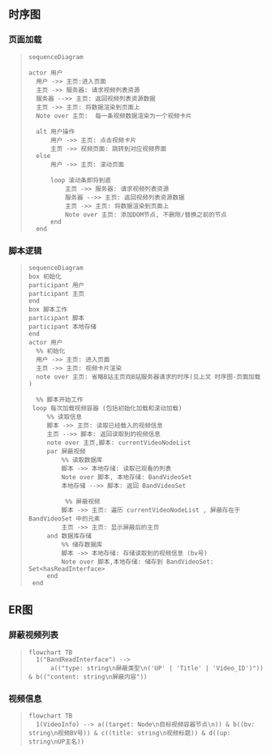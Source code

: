 ## 时序图

### 页面加载

> ```mermaid
> sequenceDiagram
> 
> actor 用户
> 	用户 ->> 主页:进入页面
> 	主页 ->> 服务器: 请求视频列表资源
> 	服务器 -->> 主页: 返回视频列表资源数据
> 	主页 ->> 主页: 将数据渲染到页面上
> 	Note over 主页:  每一条视频数据渲染为一个视频卡片
> 	
> 	alt 用户操作
> 		用户 ->> 主页: 点击视频卡片
> 		主页 ->> 视频页面: 跳转到对应视频界面
> 	else
> 		用户 ->> 主页: 滚动页面
> 		
> 		loop 滚动条即将到底
> 			主页 ->> 服务器: 请求视频列表资源
> 			服务器 -->> 主页: 返回视频列表资源数据
> 			主页 ->> 主页: 将数据渲染到页面上
> 			Note over 主页: 添加DOM节点, 不删除/替换之前的节点
> 		end
> 	end
> ```

### 脚本逻辑

> ```mermaid
> sequenceDiagram
> box 初始化
> participant 用户
> participant 主页
> end
> box 脚本工作
> participant 脚本
> participant 本地存储
> end
> actor 用户
> 	%% 初始化
> 	用户 ->> 主页: 进入页面 
> 	主页 ->> 主页: 视频卡片渲染
> 	note over 主页: 省略B站主页向B站服务器请求的时序(见上文 时序图-页面加载 )
> 
> 	%% 脚本开始工作
>  loop 每次加载视频容器 (包括初始化加载和滚动加载)
>      %% 读取信息
>      脚本 ->> 主页: 读取已经载入的视频信息
>      主页 -->> 脚本: 返回读取到的视频信息
>      note over 主页,脚本: currentVideoNodeList
>      par 屏蔽视频
>          %% 读取数据库
>          脚本 ->> 本地存储: 读取已观看的列表
>          Note over 脚本, 本地存储: BandVideoSet
>          本地存储 -->> 脚本: 返回 BandVideoSet
> 
> 			%% 屏蔽视频
>          脚本 ->> 主页: 遍历 currentVideoNodeList , 屏蔽存在于 BandVideoSet 中的元素
>          主页 ->> 主页: 显示屏蔽后的主页
>      and 数据库存储
>          %% 储存数据库
>          脚本 ->> 本地存储: 存储读取到的视频信息 (bv号) 
>          Note over 脚本,本地存储: 储存到 BandVideoSet: Set<hasReadInterface>
>      end
>  end
> ```
>
> 



## ER图

### 屏蔽视频列表

> ```mermaid
> flowchart TB
> 	1("BandReadInterface") --> 
> 		a(("type: string\n屏蔽类型\n('UP' | 'Title' | 'Video_ID')")) & b(("content: string\n屏蔽内容"))
> ```

### 视频信息

> ```mermaid
> flowchart TB
> 	1(VideoInfo) --> a((target: Node\n目标视频容器节点\n)) & b((bv: string\n视频BV号)) & c((title: string\n视频标题)) & d((up: string\nUP主名))
> ```
>
> 
